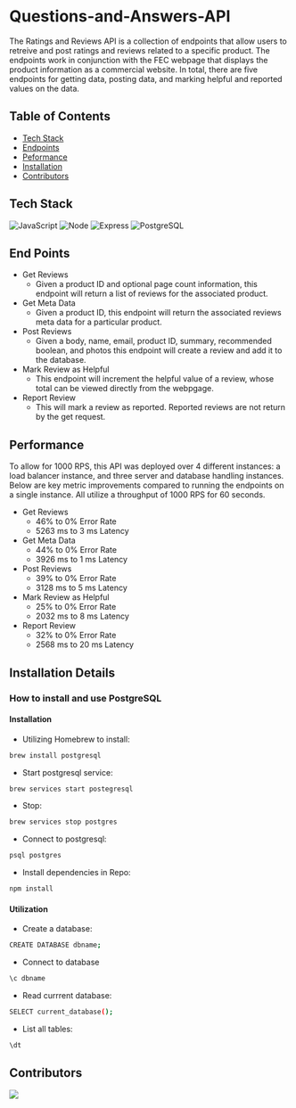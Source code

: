 # Questions-and-Answers-API
The Ratings and Reviews API is a collection of endpoints that allow users to retreive and post ratings and reviews related to a specific product. The endpoints work in conjunction with the FEC webpage that displays the product information as a commercial website. In total, there are five endpoints for getting data, posting data, and marking helpful and reported values on the data.

## Table of Contents
- [Tech Stack](#tech-stack)
- [Endpoints](#end-points)
- [Peformance](#performance)
- [Installation](#installation)
- [Contributors](#contributors)

## Tech Stack
![JavaScript](https://img.shields.io/badge/JavaScript-F7DF1E?style=for-the-badge&logo=javascript&logoColor=black)
![Node](https://img.shields.io/badge/-Node-9ACD32?logo=node.js&logoColor=white&style=for-the-badge)
![Express](https://img.shields.io/badge/-Express-DCDCDC?logo=express&logoColor=black&style=for-the-badge)
![PostgreSQL](https://img.shields.io/badge/PostgreSQL-316192?style=for-the-badge&logo=postgresql&logoColor=white)

## End Points
* Get Reviews
  * Given a product ID and optional page count information, this endpoint will return a list of reviews for the associated product.
* Get Meta Data
  * Given a product ID, this endpoint will return the associated reviews meta data for a particular product.
* Post Reviews
  * Given a body, name, email, product ID, summary, recommended boolean, and photos this endpoint will create a review and add it to the database.
* Mark Review as Helpful
  * This endpoint will increment the helpful value of a review, whose total can be viewed directly from the webpgage.
* Report Review
  * This will mark a review as reported. Reported reviews are not return by the get request.

## Performance
To allow for 1000 RPS, this API was deployed over 4 different instances: a load balancer instance, and three server and database handling instances. Below are key metric improvements compared to running the endpoints on a single instance. All utilize a throughput of 1000 RPS for 60 seconds.
* Get Reviews
  * 46% to 0% Error Rate
  * 5263 ms to 3 ms Latency
* Get Meta Data
  * 44% to 0% Error Rate
  * 3926 ms to 1 ms Latency
* Post Reviews
  * 39% to 0% Error Rate
  * 3128 ms to 5 ms Latency
* Mark Review as Helpful
  * 25% to 0% Error Rate
  * 2032 ms to 8 ms Latency
* Report Review
  * 32% to 0% Error Rate
  * 2568 ms to 20 ms Latency

## Installation Details

### How to install and use PostgreSQL
#### Installation
* Utilizing Homebrew to install:
```bash
brew install postgresql
```
* Start postgresql service:
```bash
brew services start postegresql
```
* Stop:
```bash
brew services stop postgres
```
* Connect to postgresql: 
```bash
psql postgres
```
* Install dependencies in Repo:
```bash
npm install
```
#### Utilization
* Create a database:
```bash
CREATE DATABASE dbname;
```
* Connect to database
```bash
\c dbname
```
* Read currrent database:
```bash
SELECT current_database();
```
* List all tables:
```bash
\dt
```

## Contributors
<a href="https://github.com/Bornean-Orangutan/Ratings-and-Reviews-API/graphs/contributors">
  <img src="https://contrib.rocks/image?repo=Bornean-Orangutan/Ratings-and-Reviews-API" />
</a>
